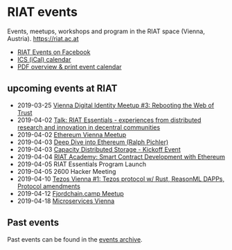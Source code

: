 [RIAT Events on Facebook]: https://www.facebook.com/pg/riat.ac.at/events/ "RIAT Events on Facebook"
[ICS (iCal) calendar]: https://calendar.google.com/calendar/ical/riat.at_nst52qhk2fca3u8dvhce8pepbg%40group.calendar.google.com/public/basic.ics "online subscription to events in the RIAT space: crypto, blockchain, DLT"
[RIAT website]: https://riat.ac.at
[RIAT activities archive]: https://riat.at/activities
[Eventbrite page]: https://www.eventbrite.com/o/riat-academy-10768509578 "RIAT academy eventbrite page"
[PDF overview & print event calendar]: https://github.com/parasew/riat-events/raw/master/assets/RIAT_program_PDF_calendar_2019.pdf
[events archive]: https://github.com/parasew/riat-events/tree/master/archive

# RIAT events
Events, meetups, workshops and program in the RIAT space (Vienna, Austria). https://riat.ac.at

* [RIAT Events on Facebook]
* [ICS (iCal) calendar]
* [PDF overview & print event calendar]

## upcoming events at RIAT


* 2019-03-25 [Vienna Digital Identity Meetup #3: Rebooting the Web of Trust](https://www.meetup.com/de-DE/Vienna-Digital-Identity-Meetup/events/259683263/)
* 2019-04-02 [Talk: RIAT Essentials - experiences from distributed research and innovation in decentral communities](https://www.blockchainsummitaustria.com/agenda)
* 2019-04-02 [Ethereum Vienna Meetup](https://www.meetup.com/Ethereum-Vienna/)
* 2019-04-03 [Deep Dive into Ethereum (Ralph Pichler)](https://www.blockchainsummitaustria.com/events/deep-dive-into-ethereum)
* 2019-04-03 [Capacity Distributed Storage - Kickoff Event](https://www.meetup.com/de-DE/Capacity-Network/events/259902642/)
* 2019-04-04 [RIAT Academy: Smart Contract Development with Ethereum](https://www.facebook.com/events/1983523535284837/?acontext=%7B%22source%22%3A5%2C%22action_history%22%3A[%7B%22surface%22%3A%22page%22%2C%22mechanism%22%3A%22main_list%22%2C%22extra_data%22%3A%22%5C%22[]%5C%22%22%7D]%2C%22has_source%22%3Atrue%7D) 
* 2019-04-05 RIAT Essentials Program Launch
* 2019-04-05 2600 Hacker Meeting
* 2019-04-10 [Tezos Vienna #1: Tezos protocol w/ Rust, ReasonML DAPPs, Protocol amendments](https://www.meetup.com/de-DE/Tezos-Vienna/events/259790083/)
* 2019-04-12 [Fjordchain.camp Meetup](https://fjordchain.camp/)
* 2019-04-18 [Microservices Vienna](https://www.meetup.com/microservices-vienna/)


## Past events

Past events can be found in the [events archive].
